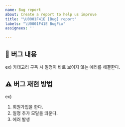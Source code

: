 ```yaml
---
name: Bug report
about: Create a report to help us improve
title: "\U0001F41E [Bug] report"
labels: "\U0001F41E BugFix"
assignees: ''

---
```


## 🤷 버그 내용
ex)
카테고리 구독 시 일정이 바로 보이지 않는 에러를 해결한다.

## ⚠ 버그 재현 방법
ex)
1. 회원가입을 한다.
2. 일정 추가 모달을 띄운다.
3. 에러 발생
